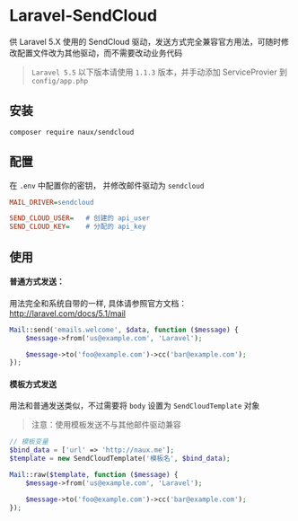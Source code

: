 # Laravel-SendCloud

供 Laravel 5.X 使用的 SendCloud 驱动，发送方式完全兼容官方用法，可随时修改配置文件改为其他驱动，而不需要改动业务代码

> `Laravel 5.5` 以下版本请使用 `1.1.3` 版本，并手动添加 ServiceProvier  到 `config/app.php`

## 安装

```
composer require naux/sendcloud
```

## 配置

在 `.env` 中配置你的密钥， 并修改邮件驱动为 `sendcloud`

```ini
MAIL_DRIVER=sendcloud

SEND_CLOUD_USER=   # 创建的 api_user
SEND_CLOUD_KEY=    # 分配的 api_key
```

## 使用

#### 普通方式发送：
用法完全和系统自带的一样, 具体请参照官方文档： http://laravel.com/docs/5.1/mail

```php
Mail::send('emails.welcome', $data, function ($message) {
    $message->from('us@example.com', 'Laravel');

    $message->to('foo@example.com')->cc('bar@example.com');
});
```

#### 模板方式发送
用法和普通发送类似，不过需要将 `body` 设置为 `SendCloudTemplate` 对象

>  注意：使用模板发送不与其他邮件驱动兼容

```php
// 模板变量
$bind_data = ['url' => 'http://naux.me'];
$template = new SendCloudTemplate('模板名', $bind_data);

Mail::raw($template, function ($message) {
    $message->from('us@example.com', 'Laravel');

    $message->to('foo@example.com')->cc('bar@example.com');
});
```
